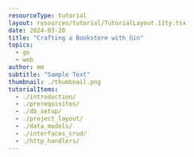 ```yaml
---
resourceType: tutorial
layout: resources/tutorial/TutorialLayout.11ty.tsx
date: 2024-03-20
title: "Crafting a Bookstore with Gin"
topics:
  - go
  - web
author: mm
subtitle: "Sample Text"
thumbnail: ./thumbnail.png
tutorialItems:
  - ./introduction/
  - ./prerequisites/
  - ./db_setup/
  - ./project_layout/
  - ./data_models/
  - ./interfaces_crud/
  - ./http_handlers/
---
```

